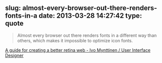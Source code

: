 slug: almost-every-browser-out-there-renders-fonts-in-a
date: 2013-03-28 14:27:42
type: quote
---

> Almost every browser out there renders fonts in a different way than others, which makes it impossible to optimize icon fonts.

[A guide for creating a better retina web - Ivo Mynttinen / User Interface Designer](http://ivomynttinen.com/blog/a-guide-for-creating-a-better-retina-web/)
